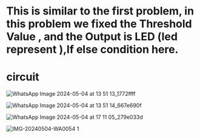<h1>This is similar to the first problem, in this problem we fixed the Threshold Value , and the Output is LED (led represent ),If else condition here.</h1>

<h1>circuit</h1>

![WhatsApp Image 2024-05-04 at 13 51 13_1772ffff](https://github.com/souravlouha/IOT_2nd_year2023-24/assets/130911872/dce9cbb3-c120-44ac-b0b4-a7ff58a4c5ab)

![WhatsApp Image 2024-05-04 at 13 51 14_667e690f](https://github.com/souravlouha/IOT_2nd_year2023-24/assets/130911872/67d31682-bab0-4259-b5ba-a010ee4830d1)

![WhatsApp Image 2024-05-04 at 17 11 05_279e033d](https://github.com/souravlouha/IOT_2nd_year2023-24/assets/130911872/8a9a4f16-28e5-4f41-981f-bac9942891c4)


![IMG-20240504-WA0054 1](https://github.com/souravlouha/IOT_2nd_year2023-24/assets/130911872/ebd57d02-da6f-4b3b-a374-518ef6d34b69)






